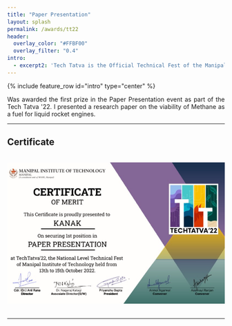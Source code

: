 ```yaml
---
title: "Paper Presentation"
layout: splash
permalink: /awards/tt22
header:
  overlay_color: "#FFBF00"
  overlay_filter: "0.4"
intro: 
  - excerpt2: 'Tech Tatva is the Official Technical Fest of the Manipal Institute of Technology.'
---
```

{% include feature_row id="intro" type="center" %}
<p align="justify"> Was awarded the first prize in the Paper Presentation event as part of the Tech Tatva '22. I presented a research paper on the viability of Methane as a fuel for liquid rocket engines. </p>
<hr>
<h2>Certificate</h2>
<br>
<img src="/assets/images/tt.png">
<br>
<br>
<hr>
